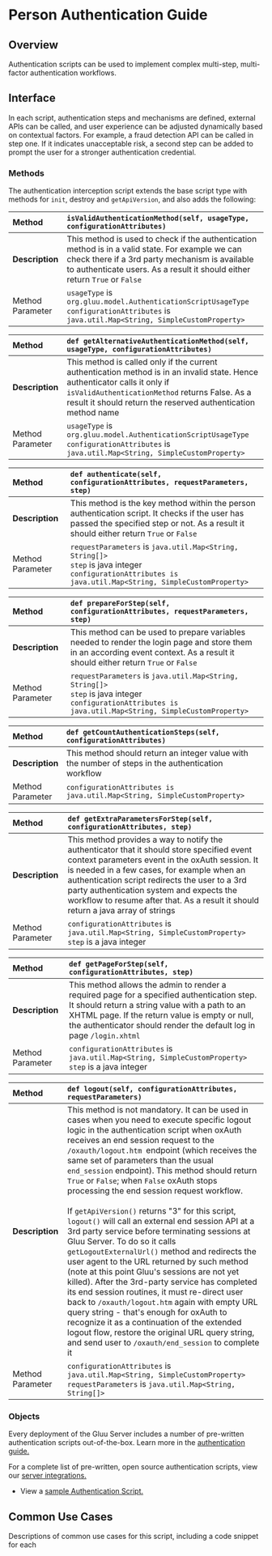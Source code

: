 # Person Authentication Guide

## Overview

Authentication scripts can be used to implement complex multi-step, multi-factor authentication workflows.

## Interface

In each script, authentication steps and mechanisms are defined, external APIs can be called, and user experience can be adjusted dynamically based on contextual factors. For example, a fraud detection API can be called in step one. If it indicates unacceptable risk, a second step can be added to prompt the user for a stronger authentication credential.

### Methods

The authentication interception script extends the base script type with methods for `init`, destroy and `getApiVersion`, and also adds the following:

| Method        | `isValidAuthenticationMethod(self, usageType, configurationAttributes)`|
| :------------- | :------------- |
| **Description**  | This method is used to check if the authentication method is in a valid state. For example we can check there if a 3rd party mechanism is available to authenticate users. As a result it should either return `True` or `False`|
| Method Parameter | `usageType` is `org.gluu.model.AuthenticationScriptUsageType` <br/>`configurationAttributes` is `java.util.Map<String, SimpleCustomProperty>`|

| Method        | `def getAlternativeAuthenticationMethod(self, usageType, configurationAttributes)`|
| :------------- | :------------- |
| **Description**  | This method is called only if the current authentication method is in an invalid state. Hence authenticator calls it only if `isValidAuthenticationMethod` returns False. As a result it should return the reserved authentication method name |
| Method Parameter | `usageType` is `org.gluu.model.AuthenticationScriptUsageType` <br/>`configurationAttributes` is `java.util.Map<String, SimpleCustomProperty>`|

| Method        | `def authenticate(self, configurationAttributes, requestParameters, step)`|
| :------------- | :------------- |
| **Description**  | This method is the key method within the person authentication script. It checks if the user has passed the specified step or not. As a result it should either return `True` or `False` |
| Method Parameter | `requestParameters` is `java.util.Map<String, String[]>` <br/>`step` is java integer <br/>`configurationAttributes is java.util.Map<String, SimpleCustomProperty>`|

| Method        | `def prepareForStep(self, configurationAttributes, requestParameters, step)`|
| :------------- | :------------- |
| **Description**  | This method can be used to prepare variables needed to render the login page and store them in an according event context. As a result it should either return `True` or `False` |
| Method Parameter | `requestParameters` is `java.util.Map<String, String[]>` <br/>`step` is java integer <br/>`configurationAttributes is java.util.Map<String, SimpleCustomProperty>`|

| Method        | `def getCountAuthenticationSteps(self, configurationAttributes)`|
| :------------- | :------------- |
| **Description**  | This method should return an integer value with the number of steps in the authentication workflow|
| Method <br/>Parameter | `configurationAttributes is java.util.Map<String, SimpleCustomProperty>`|


| Method        | `def getExtraParametersForStep(self, configurationAttributes, step)`|
| :------------- | :------------- |
| **Description**  | This method provides a way to notify the authenticator that it should store specified event context parameters event in the oxAuth session. It is needed in a few cases, for example when an authentication script redirects the user to a 3rd party authentication system and expects the workflow to resume after that. As a result it should return a java array of strings |
| Method Parameter | `configurationAttributes` is `java.util.Map<String, SimpleCustomProperty>` <br/> `step` is a java integer|

| Method        | `def getPageForStep(self, configurationAttributes, step)`|
| :------------- | :------------- |
| **Description**  | This method allows the admin to render a required page for a specified authentication step. It should return a string value with a path to an XHTML page. If the return value is empty or null, the authenticator should render the default log in page `/login.xhtml`|
| Method Parameter | `configurationAttributes` is `java.util.Map<String, SimpleCustomProperty>` <br/> `step` is a java integer|

| Method        | `def logout(self, configurationAttributes, requestParameters)`|
| :------------- | :------------- |
| **Description**  | This method is not mandatory. It can be used in cases when you need to execute specific logout logic in the authentication script when oxAuth receives an end session request to the `/oxauth/logout.htm `endpoint (which receives the same set of parameters than the usual `end_session` endpoint). This method should return `True` or `False`; when `False` oxAuth stops processing the end session request workflow.<br/> <br/> If `getApiVersion()` returns "3" for this script, `logout()` will call an external end session API at a 3rd party service before terminating sessions at Gluu Server. To do so it calls `getLogoutExternalUrl()` method and redirects the user agent to the URL returned by such method (note at this point Gluu's sessions are not yet killed). After the 3rd-party service has completed its end session routines, it must re-direct user back to `/oxauth/logout.htm` again with empty URL query string - that's enough for oxAuth to recognize it as a continuation of the extended logout flow, restore the original URL query string, and send user to `/oxauth/end_session` to complete it|
| Method Parameter | `configurationAttributes` is `java.util.Map<String, SimpleCustomProperty>` <br/> `requestParameters` is `java.util.Map<String, String[]>`|


### Objects

Every deployment of the Gluu Server includes a number of pre-written authentication scripts out-of-the-box. Learn more in the [authentication guide.](https://gluu.org/docs/gluu-server/4.3/authn-guide/intro/)

For a complete list of pre-written, open source authentication scripts, view our [server integrations.](https://github.com/GluuFederation/oxAuth/tree/master/Server/integrations)

 - View a [sample Authentication Script.](https://gluu.org/docs/gluu-server/4.3/admin-guide/sample-authentication-script.py)

## Common Use Cases

 Descriptions of common use cases for this script, including a code snippet for each
